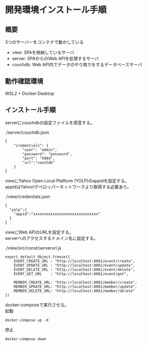 # 開発環境インストール手順

## 概要
3つのサーバーをコンテナで動かしている
- view: SPAを格納しているサーバ
- server: SPAからのWeb APIを処理するサーバ
- couchdb: Web API内でデータのやり取りをするデータベースサーバ

## 動作確認環境
WSL2 + Docker Desktop

## インストール手順
serverにcouchdbの設定ファイルを用意する。  

./server/couchdb.json
```
{
	"credentials": {
		"user": "admin",
		"password": "password",
		"port": "5984",
		"url":"couchdb"
	}
}
```

viewにYahoo Open Local Platform (YOLP)のappidを設定する。   
appidはYahoo!デベロッパーネットワークより取得する必要あり。  

./view/credentials.json
```
{
  "yolp":{
    "appid":"xxxxxxxxxxxxxxxxxxxxxxxxxxxxxx"
  }
}
```

viewにWeb APIのURLを設定する。  
serverへのアクセスするドメイン名に設定する。  

./view/src/const/serverurl.js
```
export default Object.freeze({
    EVENT_CREATE_URL : "http://localhost:8081/event/create", 
    EVENT_UPDATE_URL : "http://localhost:8081/event/update",
    EVENT_DELETE_URL : "http://localhost:8081/event/delete",
    EVENT_GET_URL    : "http://localhost:8081/event/get",

    MEMBER_CREATE_URL: "http://localhost:8081/member/create",
    MEMBER_UPDATE_URL: "http://localhost:8081/member/update",
    MEMBER_DELETE_URL: "http://localhost:8081/member/delete"
})
```

docker-composeで実行させる。  
起動
```
docker-compose up -d
```

停止
```
docker-compose down
```

